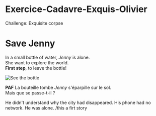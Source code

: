 # Exercice-Cadavre-Exquis-Olivier
Challenge: Exquisite corpse </b>


<h1>Save Jenny</h1>

In a small bottle of water, _Jenny_ is alone. </br>
She want to explore the world. </br>
<strong>First step</strong>, to leave the bottle!


![See the bottle](https://5.imimg.com/data5/TE/DM/MY-44148833/1-liter-mineral-water-bottles-500x500.jpg "Bottle or prison")

**PAF** 
La bouteille tombe 
_Jenny_ s'éparpille sur le sol.  
Mais que se passe-t-il ? 

He didn't understand why the city had disappeared.
His phone had no network.
He was alone. /this a firt story
